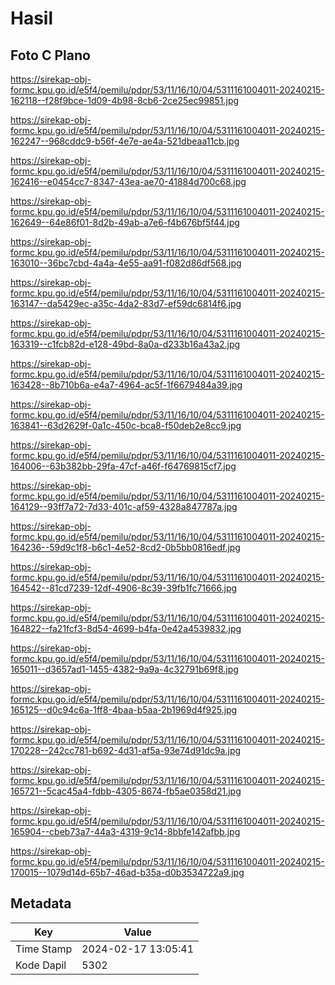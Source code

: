 # Hasil

## Foto C Plano

https://sirekap-obj-formc.kpu.go.id/e5f4/pemilu/pdpr/53/11/16/10/04/5311161004011-20240215-162118--f28f9bce-1d09-4b98-8cb6-2ce25ec99851.jpg

https://sirekap-obj-formc.kpu.go.id/e5f4/pemilu/pdpr/53/11/16/10/04/5311161004011-20240215-162247--968cddc9-b56f-4e7e-ae4a-521dbeaa11cb.jpg

https://sirekap-obj-formc.kpu.go.id/e5f4/pemilu/pdpr/53/11/16/10/04/5311161004011-20240215-162416--e0454cc7-8347-43ea-ae70-41884d700c68.jpg

https://sirekap-obj-formc.kpu.go.id/e5f4/pemilu/pdpr/53/11/16/10/04/5311161004011-20240215-162649--64e86f01-8d2b-49ab-a7e6-f4b676bf5f44.jpg

https://sirekap-obj-formc.kpu.go.id/e5f4/pemilu/pdpr/53/11/16/10/04/5311161004011-20240215-163010--36bc7cbd-4a4a-4e55-aa91-f082d86df568.jpg

https://sirekap-obj-formc.kpu.go.id/e5f4/pemilu/pdpr/53/11/16/10/04/5311161004011-20240215-163147--da5429ec-a35c-4da2-83d7-ef59dc6814f6.jpg

https://sirekap-obj-formc.kpu.go.id/e5f4/pemilu/pdpr/53/11/16/10/04/5311161004011-20240215-163319--c1fcb82d-e128-49bd-8a0a-d233b16a43a2.jpg

https://sirekap-obj-formc.kpu.go.id/e5f4/pemilu/pdpr/53/11/16/10/04/5311161004011-20240215-163428--8b710b6a-e4a7-4964-ac5f-1f6679484a39.jpg

https://sirekap-obj-formc.kpu.go.id/e5f4/pemilu/pdpr/53/11/16/10/04/5311161004011-20240215-163841--63d2629f-0a1c-450c-bca8-f50deb2e8cc9.jpg

https://sirekap-obj-formc.kpu.go.id/e5f4/pemilu/pdpr/53/11/16/10/04/5311161004011-20240215-164006--63b382bb-29fa-47cf-a46f-f64769815cf7.jpg

https://sirekap-obj-formc.kpu.go.id/e5f4/pemilu/pdpr/53/11/16/10/04/5311161004011-20240215-164129--93ff7a72-7d33-401c-af59-4328a847787a.jpg

https://sirekap-obj-formc.kpu.go.id/e5f4/pemilu/pdpr/53/11/16/10/04/5311161004011-20240215-164236--59d9c1f8-b6c1-4e52-8cd2-0b5bb0816edf.jpg

https://sirekap-obj-formc.kpu.go.id/e5f4/pemilu/pdpr/53/11/16/10/04/5311161004011-20240215-164542--81cd7239-12df-4906-8c39-39fb1fc71666.jpg

https://sirekap-obj-formc.kpu.go.id/e5f4/pemilu/pdpr/53/11/16/10/04/5311161004011-20240215-164822--fa21fcf3-8d54-4699-b4fa-0e42a4539832.jpg

https://sirekap-obj-formc.kpu.go.id/e5f4/pemilu/pdpr/53/11/16/10/04/5311161004011-20240215-165011--d3657ad1-1455-4382-9a9a-4c32791b69f8.jpg

https://sirekap-obj-formc.kpu.go.id/e5f4/pemilu/pdpr/53/11/16/10/04/5311161004011-20240215-165125--d0c94c6a-1ff8-4baa-b5aa-2b1969d4f925.jpg

https://sirekap-obj-formc.kpu.go.id/e5f4/pemilu/pdpr/53/11/16/10/04/5311161004011-20240215-170228--242cc781-b692-4d31-af5a-93e74d91dc9a.jpg

https://sirekap-obj-formc.kpu.go.id/e5f4/pemilu/pdpr/53/11/16/10/04/5311161004011-20240215-165721--5cac45a4-fdbb-4305-8674-fb5ae0358d21.jpg

https://sirekap-obj-formc.kpu.go.id/e5f4/pemilu/pdpr/53/11/16/10/04/5311161004011-20240215-165904--cbeb73a7-44a3-4319-9c14-8bbfe142afbb.jpg

https://sirekap-obj-formc.kpu.go.id/e5f4/pemilu/pdpr/53/11/16/10/04/5311161004011-20240215-170015--1079d14d-65b7-46ad-b35a-d0b3534722a9.jpg


## Metadata

| Key        | Value               |
| ---------- | ------------------- |
| Time Stamp | 2024-02-17 13:05:41 |
| Kode Dapil | 5302                |



